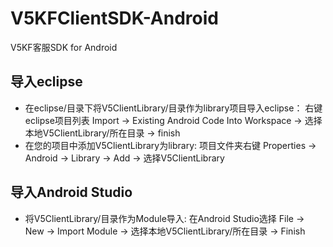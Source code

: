 # V5KFClientSDK-Android
V5KF客服SDK for Android

## 导入eclipse
* 在eclipse/目录下将V5ClientLibrary/目录作为library项目导入eclipse：
    右键eclipse项目列表 Import -> Existing Android Code Into Workspace -> 选择本地V5ClientLibrary/所在目录 -> finish
* 在您的项目中添加V5ClientLibrary为library:
    项目文件夹右键 Properties -> Android -> Library -> Add -> 选择V5ClientLibrary

## 导入Android Studio
* 将V5ClientLibrary/目录作为Module导入:
    在Android Studio选择 File -> New -> Import Module -> 选择本地V5ClientLibrary/所在目录 -> Finish
